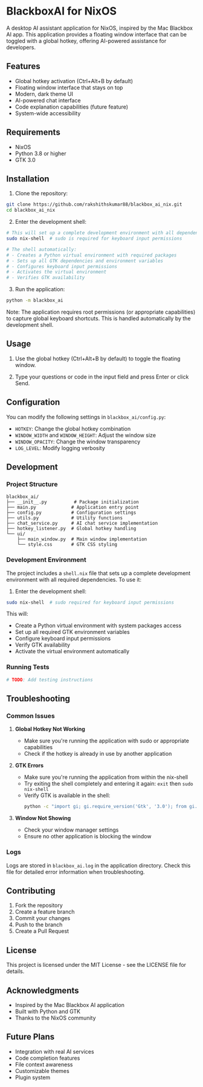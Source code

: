 # BlackboxAI for NixOS

A desktop AI assistant application for NixOS, inspired by the Mac Blackbox AI app. This application provides a floating window interface that can be toggled with a global hotkey, offering AI-powered assistance for developers.

## Features

- Global hotkey activation (Ctrl+Alt+B by default)
- Floating window interface that stays on top
- Modern, dark theme UI
- AI-powered chat interface
- Code explanation capabilities (future feature)
- System-wide accessibility

## Requirements

- NixOS
- Python 3.8 or higher
- GTK 3.0

## Installation

1. Clone the repository:
```bash
git clone https://github.com/rakshithskumar88/blackbox_ai_nix.git
cd blackbox_ai_nix
```

2. Enter the development shell:
```bash
# This will set up a complete development environment with all dependencies
sudo nix-shell  # sudo is required for keyboard input permissions

# The shell automatically:
# - Creates a Python virtual environment with required packages
# - Sets up all GTK dependencies and environment variables
# - Configures keyboard input permissions
# - Activates the virtual environment
# - Verifies GTK availability
```

3. Run the application:
```bash
python -m blackbox_ai
```

Note: The application requires root permissions (or appropriate capabilities) to capture global keyboard shortcuts. This is handled automatically by the development shell.

## Usage

1. Use the global hotkey (Ctrl+Alt+B by default) to toggle the floating window.

2. Type your questions or code in the input field and press Enter or click Send.

## Configuration

You can modify the following settings in `blackbox_ai/config.py`:

- `HOTKEY`: Change the global hotkey combination
- `WINDOW_WIDTH` and `WINDOW_HEIGHT`: Adjust the window size
- `WINDOW_OPACITY`: Change the window transparency
- `LOG_LEVEL`: Modify logging verbosity

## Development

### Project Structure

```
blackbox_ai/
├── __init__.py          # Package initialization
├── main.py             # Application entry point
├── config.py           # Configuration settings
├── utils.py            # Utility functions
├── chat_service.py     # AI chat service implementation
├── hotkey_listener.py  # Global hotkey handling
└── ui/
    ├── main_window.py  # Main window implementation
    └── style.css       # GTK CSS styling
```

### Development Environment

The project includes a `shell.nix` file that sets up a complete development environment with all required dependencies. To use it:

1. Enter the development shell:
```bash
sudo nix-shell  # sudo required for keyboard input permissions
```

This will:
- Create a Python virtual environment with system packages access
- Set up all required GTK environment variables
- Configure keyboard input permissions
- Verify GTK availability
- Activate the virtual environment automatically

### Running Tests

```bash
# TODO: Add testing instructions
```

## Troubleshooting

### Common Issues

1. **Global Hotkey Not Working**
   - Make sure you're running the application with sudo or appropriate capabilities
   - Check if the hotkey is already in use by another application

2. **GTK Errors**
   - Make sure you're running the application from within the nix-shell
   - Try exiting the shell completely and entering it again: `exit` then `sudo nix-shell`
   - Verify GTK is available in the shell:
     ```bash
     python -c "import gi; gi.require_version('Gtk', '3.0'); from gi.repository import Gtk"
     ```

3. **Window Not Showing**
   - Check your window manager settings
   - Ensure no other application is blocking the window

### Logs

Logs are stored in `blackbox_ai.log` in the application directory. Check this file for detailed error information when troubleshooting.

## Contributing

1. Fork the repository
2. Create a feature branch
3. Commit your changes
4. Push to the branch
5. Create a Pull Request

## License

This project is licensed under the MIT License - see the LICENSE file for details.

## Acknowledgments

- Inspired by the Mac Blackbox AI application
- Built with Python and GTK
- Thanks to the NixOS community

## Future Plans

- Integration with real AI services
- Code completion features
- File context awareness
- Customizable themes
- Plugin system
